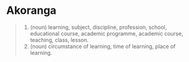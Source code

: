 # Akoranga

> 1. (noun) learning, subject, discipline, profession, school, educational course, academic programme, academic course, teaching, class, lesson.
> 2. (noun) circumstance of learning, time of learning, place of learning.
